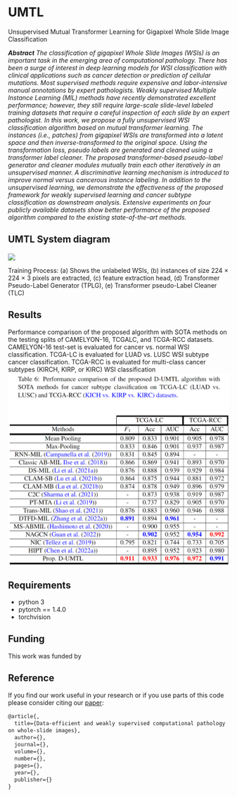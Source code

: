 # UMTL

Unsupervised Mutual Transformer Learning for Gigapixel Whole Slide Image Classification

***Abstract** The classification of gigapixel Whole Slide Images (WSIs) is an important task in the emerging area of computational pathology. There has been a surge of interest in deep learning models for WSI classification with clinical applications such as cancer detection or prediction of cellular mutations. Most supervised methods require expensive and labor-intensive manual annotations by expert pathologists. Weakly supervised Multiple Instance Learning (MIL) methods have recently demonstrated excellent performance;
however, they still require large-scale slide-level labeled training datasets that require a careful inspection of each slide by an expert pathologist. In this work, we propose a fully unsupervised WSI classification algorithm based on mutual transformer learning. The instances (i.e., patches) from gigapixel WSIs are transformed into a latent space and then inverse-transformed to the original space. Using the transformation loss, pseudo labels are generated and cleaned using a transformer label cleaner. The proposed transformer-based pseudo-label generator and cleaner modules mutually train each other iteratively in an unsupervised manner. A discriminative learning mechanism is introduced to improve normal versus cancerous instance labeling. In addition to the unsupervised learning, we demonstrate the effectiveness of the proposed framework for weakly supervised learning and cancer subtype classification as downstream analysis. Extensive experiments on four publicly available datasets show better performance of the proposed algorithm compared to the existing state-of-the-art methods.*

##  UMTL System diagram 
<img src="docs/newMainDiagram.jpg" width="1000px" align="center" />

Training Process: (a) Shows the unlabeled WSIs, (b) instances of size 224 × 224 × 3 pixels are extracted, (c) feature extraction head, (d) Transformer Pseudo-Label Generator (TPLG), (e) Transformer pseudo-Label Cleaner (TLC)


## Results
Performance comparison of the proposed algorithm with SOTA methods on the testing splits of CAMELYON-16, TCGALC, and TCGA-RCC datasets. CAMELYON-16 test-set is evaluated for cancer vs. normal WSI classification. TCGA-LC is evaluated for LUAD vs. LUSC WSI subtype cancer classification. TCGA-RCC is evaluated for multi-class cancer subtypes (KIRCH, KIRP, or KIRC) WSI classification
<img src="docs/resultsCVPRTable.png" width="800px" align="center" />

## Requirements

- python 3
- pytorch == 1.4.0
- torchvision

## Funding
This work was funded by 

## Reference
If you find our work useful in your research or if you use parts of this code please consider citing our [paper]():


```
@article{,
  title={Data-efficient and weakly supervised computational pathology on whole-slide images},
  author={},
  journal={},
  volume={},
  number={},
  pages={},
  year={},
  publisher={}
}
```
